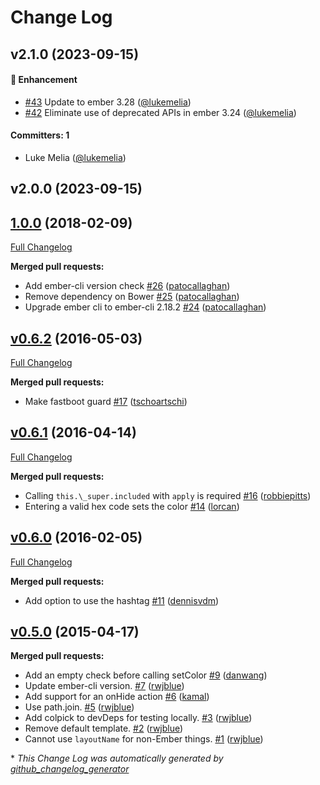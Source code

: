 # Change Log


## v2.1.0 (2023-09-15)

#### :rocket: Enhancement
* [#43](https://github.com/yapplabs/ember-colpick/pull/43) Update to ember 3.28 ([@lukemelia](https://github.com/lukemelia))
* [#42](https://github.com/yapplabs/ember-colpick/pull/42) Eliminate use of deprecated APIs in ember 3.24 ([@lukemelia](https://github.com/lukemelia))

#### Committers: 1
- Luke Melia ([@lukemelia](https://github.com/lukemelia))

## v2.0.0 (2023-09-15)

## [1.0.0](https://github.com/yapplabs/ember-colpick/tree/1.0.0) (2018-02-09)
[Full Changelog](https://github.com/yapplabs/ember-colpick/compare/v0.6.2...1.0.0)

**Merged pull requests:**

- Add ember-cli version check [\#26](https://github.com/yapplabs/ember-colpick/pull/26) ([patocallaghan](https://github.com/patocallaghan))
- Remove dependency on Bower [\#25](https://github.com/yapplabs/ember-colpick/pull/25) ([patocallaghan](https://github.com/patocallaghan))
- Upgrade ember cli to ember-cli 2.18.2 [\#24](https://github.com/yapplabs/ember-colpick/pull/24) ([patocallaghan](https://github.com/patocallaghan))

## [v0.6.2](https://github.com/yapplabs/ember-colpick/tree/v0.6.2) (2016-05-03)
[Full Changelog](https://github.com/yapplabs/ember-colpick/compare/v0.6.1...v0.6.2)

**Merged pull requests:**

- Make fastboot guard [\#17](https://github.com/yapplabs/ember-colpick/pull/17) ([tschoartschi](https://github.com/tschoartschi))

## [v0.6.1](https://github.com/yapplabs/ember-colpick/tree/v0.6.1) (2016-04-14)
[Full Changelog](https://github.com/yapplabs/ember-colpick/compare/v0.6.0...v0.6.1)

**Merged pull requests:**

- Calling `this.\_super.included` with `apply` is required [\#16](https://github.com/yapplabs/ember-colpick/pull/16) ([robbiepitts](https://github.com/robbiepitts))
- Entering a valid hex code sets the color [\#14](https://github.com/yapplabs/ember-colpick/pull/14) ([lorcan](https://github.com/lorcan))

## [v0.6.0](https://github.com/yapplabs/ember-colpick/tree/v0.6.0) (2016-02-05)
[Full Changelog](https://github.com/yapplabs/ember-colpick/compare/v0.5.0...v0.6.0)

**Merged pull requests:**

- Add option to use the hashtag [\#11](https://github.com/yapplabs/ember-colpick/pull/11) ([dennisvdm](https://github.com/dennisvdm))

## [v0.5.0](https://github.com/yapplabs/ember-colpick/tree/v0.5.0) (2015-04-17)
**Merged pull requests:**

- Add an empty check before calling setColor [\#9](https://github.com/yapplabs/ember-colpick/pull/9) ([danwang](https://github.com/danwang))
- Update ember-cli version. [\#7](https://github.com/yapplabs/ember-colpick/pull/7) ([rwjblue](https://github.com/rwjblue))
- Add support for an onHide action [\#6](https://github.com/yapplabs/ember-colpick/pull/6) ([kamal](https://github.com/kamal))
- Use path.join. [\#5](https://github.com/yapplabs/ember-colpick/pull/5) ([rwjblue](https://github.com/rwjblue))
- Add colpick to devDeps for testing locally. [\#3](https://github.com/yapplabs/ember-colpick/pull/3) ([rwjblue](https://github.com/rwjblue))
- Remove default template. [\#2](https://github.com/yapplabs/ember-colpick/pull/2) ([rwjblue](https://github.com/rwjblue))
- Cannot use `layoutName` for non-Ember things. [\#1](https://github.com/yapplabs/ember-colpick/pull/1) ([rwjblue](https://github.com/rwjblue))



\* *This Change Log was automatically generated by [github_changelog_generator](https://github.com/skywinder/Github-Changelog-Generator)*